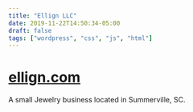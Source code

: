 ```yaml
---
title: "Ellign LLC"
date: 2019-11-22T14:50:34-05:00
draft: false
tags: ["wordpress", "css", "js", "html"]
---
```


# [ellign.com](https://ellign.com)

A small Jewelry business located in Summerville, SC.
